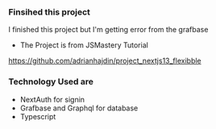 ### Finsihed this project

I finished this project but I'm getting error from the grafbase

- The Project is from JSMastery Tutorial

https://github.com/adrianhajdin/project_nextjs13_flexibble

### Technology Used are

- NextAuth for signin
- Grafbase and Graphql for database
- Typescript
